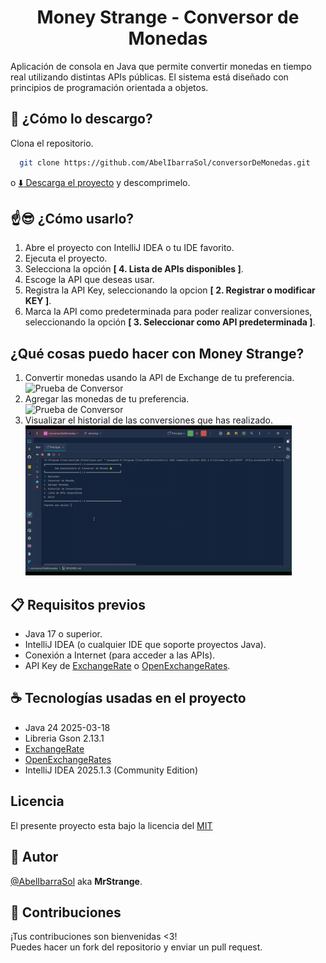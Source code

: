 
<h1 align="center">Money Strange - Conversor de Monedas</h1>

Aplicación de consola en Java que permite convertir monedas en tiempo real utilizando distintas APIs públicas. El sistema está diseñado con principios de programación orientada a objetos.

## :floppy_disk: ¿Cómo lo descargo?
Clona el repositorio.
```bash
  git clone https://github.com/AbelIbarraSol/conversorDeMonedas.git
```
o [:arrow_down: Descarga el proyecto](https://github.com/AbelIbarraSol/conversorDeMonedas/archive/refs/heads/main.zip) y descomprimelo.

## :point_up::sunglasses: ¿Cómo usarlo?

1. Abre el proyecto con IntelliJ IDEA o tu IDE favorito.
2. Ejecuta el proyecto.
3. Selecciona la opción **[ 4. Lista de APIs disponibles ]**.
4. Escoge la API que deseas usar.
5. Registra la API Key, seleccionando la opcion **[ 2. Registrar o modificar KEY ]**.
6. Marca la API como predeterminada para poder realizar conversiones, seleccionando la opción **[ 3. Seleccionar como API predeterminada ]**.

## ¿Qué cosas puedo hacer con Money Strange?
1. Convertir monedas usando la API de Exchange de tu preferencia.<br>
![Prueba de Conversor](src/com/strange/conversorDeMonedas/assets/DemoConversor.gif)
2. Agregar las monedas de tu preferencia.<br>
![Prueba de Conversor](src/com/strange/conversorDeMonedas/assets/DemoAgregarMonedas.gif)
3. Visualizar el historial de las conversiones que has realizado.<br>
![Prueba de Reporte de Conversiones](src/com/strange/conversorDeMonedas/assets/DemoObtenerReporte.gif)

## :clipboard: Requisitos previos
- Java 17 o superior.
- IntelliJ IDEA (o cualquier IDE que soporte proyectos Java).
- Conexión a Internet (para acceder a las APIs).
- API Key de [ExchangeRate](https://www.exchangerate-api.com/) o [OpenExchangeRates](https://openexchangerates.org/).

## :coffee: Tecnologías usadas en el proyecto
- Java 24 2025-03-18
- Libreria Gson 2.13.1 
- [ExchangeRate](https://www.exchangerate-api.com/)
- [OpenExchangeRates](https://openexchangerates.org/)
- IntelliJ IDEA 2025.1.3 (Community Edition)

## Licencia
El presente proyecto esta bajo la licencia del [MIT](https://choosealicense.com/licenses/mit/)

## :bust_in_silhouette: Autor
[@AbelIbarraSol](https://github.com/AbelIbarraSol) aka **MrStrange**.

## :raised_hands: Contribuciones

¡Tus contribuciones son bienvenidas <3!<br>Puedes hacer un fork del repositorio y enviar un pull request.
